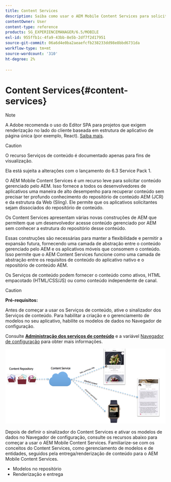 ```yaml
---
title: Content Services
description: Saiba como usar o AEM Mobile Content Services para solicitar conteúdo gerenciado pelo AEM.
contentOwner: User
content-type: reference
products: SG_EXPERIENCEMANAGER/6.5/MOBILE
exl-id: 955ffb1c-4fa9-43bb-8e5b-2df7f2d17951
source-git-commit: 06a6d4e0ba2aeaefcfb238233dd98e8bbd6731da
workflow-type: tm+mt
source-wordcount: '310'
ht-degree: 2%

---
```


# Content Services{#content-services}

>[!NOTE]
>
>A Adobe recomenda o uso do Editor SPA para projetos que exigem renderização no lado do cliente baseada em estrutura de aplicativo de página única (por exemplo, React). [Saiba mais](/help/sites-developing/spa-overview.md).

>[!CAUTION]
>
>O recurso Serviços de conteúdo é documentado apenas para fins de visualização.
>
>Ela está sujeita a alterações com o lançamento do 6.3 Service Pack 1.

O AEM Mobile Content Services é um recurso leve para solicitar conteúdo gerenciado pelo AEM. Isso fornece a todos os desenvolvedores de aplicativos uma maneira de alto desempenho para recuperar conteúdo sem precisar ter profundo conhecimento do repositório de conteúdo AEM (JCR) e da estrutura da Web (Sling). Ele permite que os aplicativos solicitantes sejam dissociados do repositório de conteúdo.

Os Content Services apresentam várias novas construções de AEM que permitem que um desenvolvedor acesse conteúdo gerenciado por AEM sem conhecer a estrutura do repositório desse conteúdo.

Essas construções são necessárias para manter a flexibilidade e permitir a expansão futura, fornecendo uma camada de abstração entre o conteúdo gerenciado pelo AEM e os aplicativos móveis que consomem o conteúdo. Isso permite que o AEM Content Services funcione como uma camada de abstração entre os requisitos de conteúdo do aplicativo nativo e o repositório de conteúdo AEM.

Os Serviços de conteúdo podem fornecer o conteúdo como ativos, HTML empacotado (HTML/CSS/JS) ou como conteúdo independente de canal.

>[!CAUTION]
>
>**Pré-requisitos:**
>
>Antes de começar a usar os Serviços de conteúdo, ative o sinalizador dos Serviços de conteúdo. Para habilitar a criação e o gerenciamento de modelos no seu aplicativo, habilite os modelos de dados no Navegador de configuração.
>
>Consulte **[Administração dos serviços de conteúdo](/help/mobile/developing-content-services.md)** e a variável [Navegador de configuração](/help/sites-administering/configurations.md) para obter mais informações.

![chlimage_1-143](assets/chlimage_1-143.png)

Depois de definir o sinalizador do Content Services e ativar os modelos de dados no Navegador de configuração, consulte os recursos abaixo para começar a usar o AEM Mobile Content Services. Familiarize-se com os conceitos do Content Services, como gerenciamento de modelos e de entidades, seguidos pela entrega/renderização de conteúdo para o AEM Mobile Content Services.

* Modelos no repositório
* Renderização e entrega
